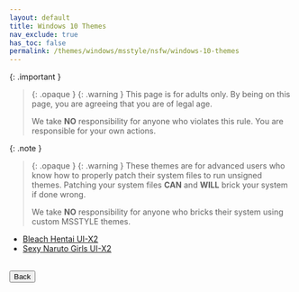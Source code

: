 ```yaml
---
layout: default
title: Windows 10 Themes
nav_exclude: true
has_toc: false
permalink: /themes/windows/msstyle/nsfw/windows-10-themes
---
```


{: .important }
> {: .opaque }
> {: .warning }
> This page is for adults only. By being on this page, you are agreeing that you are of legal age.
>
> We take **NO** responsibility for anyone who violates this rule. You are responsible for your own actions.

{: .note }
> {: .opaque }
> {: .warning }
> These themes are for advanced users who know how to properly patch their system files to run unsigned themes. 
> Patching your system files **CAN** and **WILL** brick your system if done wrong.
>
> We take **NO** responsibility for anyone who bricks their system using custom MSSTYLE themes.


<!-- * [Ecchi UI-X2 for Windows 11 23H2+][ECCHI_UIX2] -->
<!-- * [BLEACH Hentai UI-X2 for Windows 11 23H2+][BLEACH_HENTAI_UIX2] -->
<!-- * [Ranma Hentai UI-X2 for Windows 11 23H2+][RANMA_HENTAI_UIX2] -->
<!-- * [Final Fantasy XIV Waifus UI-X2 for Windows 11 23H2+][FINAL_FANTASY_XIV_WAIFUS_UIX2] -->
<!-- * [Lewd Gamer Waifus UI-X2 for Windows 11 23H2+][LEWD_GAMER_WAIFUS_UIX2] -->
<!-- * [Sexy Naruto Girls UI-X2 for Windows 11 23H2+][SEXY_NARUTO_GIRLS_UIX2] -->

<!-- [ECCHI_UIX2]: https://the-back-room.info//Ecchi-UI-X2-Theme-for-Windows-10-19H1-22H2/ -->
<!-- [BLEACH_HENTAI_UIX2]: https://the-back-room.info//Bleach-Hentai-UI-X2-Themes-for-Windows-10-19H1-22H2/ -->
<!-- [RANMA_HENTAI_UIX2]: https://the-back-room.info//Ranma-Hentai-UI-X2-Theme-for-Windows-10-19H1-22H2/ -->
<!-- [FINAL_FANTASY_XIV_WAIFUS_UIX2]: https://the-back-room.info//Final-Fantasy-XIV-Waifus-UI-X2-Theme-for-Windows-10-19H1-22H2/ -->
<!-- [LEWD_GAMER_WAIFUS_UIX2]: https://the-back-room.info//Lewd-Gamer-Waifus-UI-X2-Theme-for-Windows-10-19H1-22H2/ -->
<!-- [SEXY_NARUTO_GIRLS_UIX2]: https://the-back-room.info/Sexy-Naruto-Girls-UI-X2-Theme-for-Windows-10-19H1-22H2/ -->

<ul class="text-delta">
<!-- <li><a href="https://the-back-room.info//Ecchi-UI-X2-Theme-for-Windows-10-19H1-22H2/" target="_blank">Ecchi UI-X2</a></li> -->
<li><a href="https://the-back-room.info//Bleach-Hentai-UI-X2-Themes-for-Windows-10-19H1-22H2/" target="_blank">Bleach Hentai UI-X2</a></li>
<!-- <li><a href="https://the-back-room.info//Ranma-Hentai-UI-X2-Theme-for-Windows-10-19H1-22H2/" target="_blank">Ranma Hentai UI-X2</a></li> -->
<!-- <li><a href="https://the-back-room.info//Final-Fantasy-XIV-Waifus-UI-X2-Theme-for-Windows-10-19H1-22H2/" target="_blank">Final Fantasy XIV Waifus UI-X2</a></li> -->
<!-- <li><a href="https://the-back-room.info//Lewd-Gamer-Waifus-UI-X2-Theme-for-Windows-10-19H1-22H2/ " target="_blank">Lewd Gamer Waifus UI-X2</a></li> -->
<li><a href="https://the-back-room.info/Sexy-Naruto-Girls-UI-X2-Theme-for-Windows-10-19H1-22H2/ " target="_blank">Sexy Naruto Girls UI-X2</a></li>
</ul>

<!-- ////////////////////////////////////////////////////////////////////////////////////////////////////////////////////// -->
<br />
<a href="/themes/windows/msstyle/nsfw">
<button type="button" name="button" class="btn">Back</button>
</a>
<br />
<!-- ////////////////////////////////////////////////////////////////////////////////////////////////////////////////////// -->

